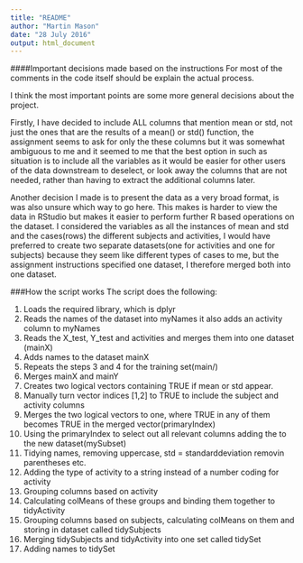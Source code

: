 ```yaml
---
title: "README"
author: "Martin Mason"
date: "28 July 2016"
output: html_document
---
```

####Important decisions made based on the instructions 
For most of the comments in the code itself should be explain the actual process.

I think the most important points are some more general decisions about the project.

Firstly, I have decided to include ALL columns that mention mean or std, not just the ones 
that are the results of a mean() or std() function, the assignment seems to ask for only the these columns but it was somewhat ambiguous to me and it seemed to me that the best option
in such as situation is to include all the variables as it would be easier for other 
users of the data downstream to deselect, or look away the columns that are not needed, rather than having to extract the additional columns later.

Another decision I made is to present the data as a very broad format, is was also unsure which way to go here. This makes is harder to view the data in RStudio but makes it easier to perform further R based operations on the dataset. I considered the variables as all the instances of mean and std and the cases(rows) the different subjects and activities, I would have preferred to create two separate datasets(one for activities and one for subjects) because they seem like different types of cases to me, but the assignment instructions specified one dataset, I therefore merged both into one dataset.


###How the script works
The script does the following:
1) Loads the required library, which is dplyr
2) Reads the names of the dataset into myNames it also adds an activity column to myNames
3) Reads the X_test, Y_test and activities and merges them into one dataset (mainX)
4) Adds names to the dataset mainX
5) Repeats the steps 3 and 4 for the training set(main/)
6) Merges mainX and mainY
7) Creates two logical vectors containing TRUE if mean or std appear.
8) Manually turn vector indices [1,2] to TRUE to include the subject and activity columns
9) Merges the two logical vectors to one, where TRUE in any of them becomes TRUE in the merged vector(primaryIndex)
10) Using the primaryIndex to select out all relevant columns adding the to the new dataset(mySubset)
11) Tidying names, removing uppercase, std = standarddeviation removin parentheses etc.
12) Adding the type of activity to a string instead of a number coding for activity
13) Grouping columns based on activity
14) Calculating colMeans of these groups and binding them together to tidyActivity
15) Grouping columns based on subjects, calculating colMeans on them and storing in dataset
called tidySubjects
16) Merging tidySubjects and tidyActivity into one set called tidySet
17) Adding names to tidySet







